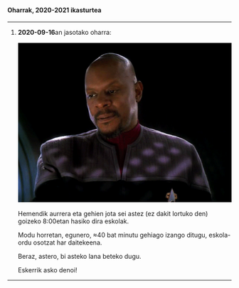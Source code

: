 #### Oharrak, 2020-2021 ikasturtea


-----------------------------------

1. **2020-09-16**an jasotako oharra:      

   ![](https://raw.githubusercontent.com/tlberglund/animated-gifs/master/ds9-jake-sisco-eye-roll.gif)

   Hemendik aurrera eta gehien jota sei astez (ez dakit lortuko den) goizeko 8:00etan hasiko dira eskolak.   

   Modu horretan, egunero, ≈40 bat minutu gehiago izango ditugu, eskola-ordu osotzat har daitekeena.  

   Beraz, astero, bi asteko lana beteko dugu.     

   Eskerrik asko denoi!


-----------------------------------
